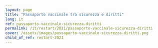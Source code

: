 ```yaml
---
layout: page
title: "Passaporto vaccinale tra sicurezza e diritti"
lang: it
ref: passaporto-vaccinale-sicurezza-diritti
permalink: /it/restart/2021/passaporto-vaccinale-sicurezza-diritti
cover: /assets/images/passaporto-vaccinale-sicurezza-diritti.png
child_of_ref: restart-2021
---
```

